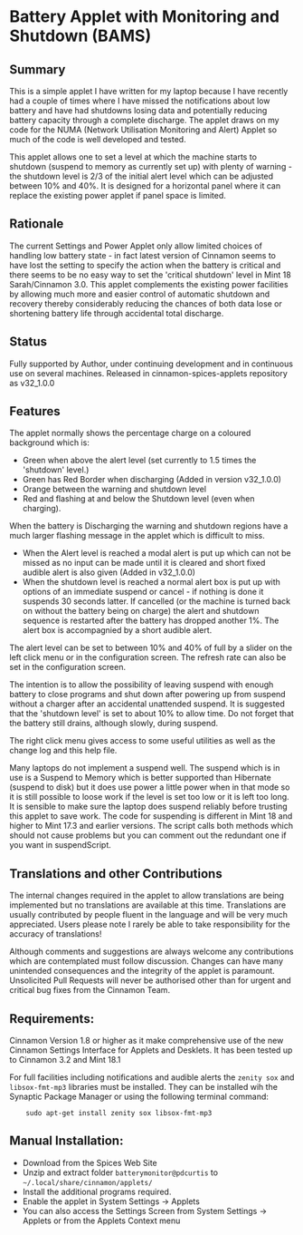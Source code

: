 # Battery Applet with Monitoring and Shutdown (BAMS)

## Summary

This is a simple applet I have written for my laptop because I have recently had a couple of times where I have missed the notifications about low battery and have had shutdowns losing data and potentially reducing battery capacity through a complete discharge. The applet draws on my code for the NUMA (Network Utilisation Monitoring and Alert) Applet so much of the code is well developed and tested.

This applet allows one to set a level at which the machine starts to shutdown (suspend to memory as currently set up) with plenty of warning - the shutdown level is 2/3 of the initial alert level which can be adjusted between 10% and 40%. It is designed for a horizontal panel where it can replace the existing power applet if panel space is limited.

## Rationale

The current Settings and Power Applet only allow limited choices of handling low battery state - in fact latest version of Cinnamon seems to have lost the setting to specify the action when the battery is critical and there seems to be no easy way to set the 'critical shutdown' level in Mint 18 Sarah/Cinnamon 3.0. This applet complements the existing power facilities by allowing much more and easier control of automatic shutdown and recovery thereby considerably reducing the chances of both data lose or shortening battery life through accidental total discharge.

## Status

Fully supported by Author, under continuing development and in continuous use on several machines. Released in cinnamon-spices-applets repository as v32_1.0.0

## Features

The applet normally shows the percentage charge on a coloured background which is: 

  * Green when above the alert level (set currently to 1.5 times the 'shutdown' level.)
  * Green has Red Border when discharging (Added in version v32_1.0.0)
  * Orange between the warning and shutdown level
  * Red and flashing at and below the Shutdown level (even when charging).

   When the battery is Discharging the warning and shutdown regions have a much larger flashing message in the applet which is difficult to miss. 

  * When the Alert level is reached a modal alert is put up which can not be missed as no input can be made until it is cleared and short fixed audible alert is also given (Added in v32_1.0.0)
  * When the shutdown level is reached a normal alert box is put up with options of an immediate suspend or cancel - if nothing is done it suspends 30 seconds latter. If cancelled (or the machine is turned back on without the battery being on charge) the alert and shutdown sequence is restarted after the battery has dropped another 1%. The alert box is accompagnied by a short audible alert.

The alert level can be set to between 10% and 40% of full by a slider on the left click menu or in the configuration screen. The refresh rate can also be set in the configuration screen.

The intention is to allow the possibility of leaving suspend with enough battery to close programs and shut down after powering up from suspend without a charger after an accidental unattended suspend. It is suggested that the 'shutdown level' is set to about 10% to allow time. Do not forget that the battery still drains, although slowly, during suspend.

The right click menu gives access to some useful utilities as well as the change log and this help file.

Many laptops do not implement a suspend well. The suspend which is in use is a Suspend to Memory which is better supported than Hibernate (suspend to disk) but it does use power a little power when in that mode so it is still possible to loose work if the level is set too low or it is left too long. It is sensible to make sure the laptop does suspend reliably before trusting this applet to save work. The code for suspending is different in Mint 18 and higher to Mint 17.3 and earlier versions. The script calls both methods which should not cause problems but you can comment out the redundant one if you want in suspendScript.

## Translations and other Contributions

The internal changes required in the applet to allow translations are being implemented but no translations are available at this time. Translations are usually contributed by people fluent in the language and will be very much appreciated. Users please note I rarely be able to take responsibility for the accuracy of translations!

Although comments and suggestions are always welcome any contributions which are contemplated must follow discussion. Changes can have many unintended consequences and the integrity of the applet is paramount. Unsolicited Pull Requests will never be authorised other than for urgent and critical bug fixes from the Cinnamon Team. 

## Requirements:

Cinnamon Version 1.8 or higher as it make comprehensive use of the new Cinnamon Settings Interface for Applets and Desklets. It has been tested up to Cinnamon 3.2 and Mint 18.1
    
For full facilities including notifications and audible alerts the ```zenity sox``` and ```libsox-fmt-mp3``` libraries must be installed. They can be installed wih the Synaptic Package Manager or using the following terminal command:
 
        sudo apt-get install zenity sox libsox-fmt-mp3

## Manual Installation:
  
   * Download from the Spices Web Site
   * Unzip and extract folder ```batterymonitor@pdcurtis``` to ```~/.local/share/cinnamon/applets/```
   * Install the additional programs required.
   * Enable the applet in System Settings -> Applets
   * You can also access the Settings Screen from System Settings -> Applets or from the Applets Context menu

